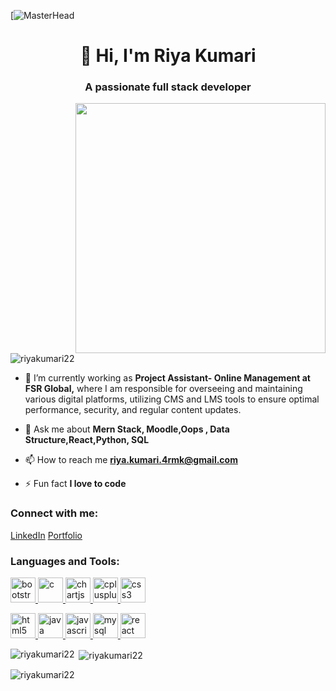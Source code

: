 [![MasterHead](https://www.wingstechsolutions.com/wp-content/uploads/2022/03/full-stack-development.gif)
<h1 align="center">👋 Hi, I'm Riya Kumari</h1>
<h3 align="center">A passionate full stack developer</h3>
<img align="right" width="400" src="https://media.tenor.com/PP9v7VIs6R4AAAAd/scaler-create-impact.gif"

<p align="left"> <img src="https://komarev.com/ghpvc/?username=riyakumari22&label=Profile%20views&color=0e75b6&style=flat" alt="riyakumari22" /> </p>

- 🔭 I’m currently working as **Project Assistant- Online Management at FSR Global,** where I am responsible for overseeing and maintaining various digital platforms, utilizing CMS and LMS tools to ensure optimal performance, security, and regular content updates. 

- 💬 Ask me about **Mern Stack, Moodle,Oops , Data Structure,React,Python, SQL**

- 📫 How to reach me **riya.kumari.4rmk@gmail.com**

- ⚡ Fun fact **I love to code**

<h3 align="left">Connect with me:</h3>
<p align="left">
<a href="https://www.linkedin.com/in/riya-kumari-190692218/" target="_blank">LinkedIn</a>
<a href="https://riya-kumari.vercel.app/" target="_blank">Portfolio </a>

</p>

<h3 align="left">Languages and Tools:</h3>
<p align="left"> <a href="https://getbootstrap.com" target="_blank" rel="noreferrer"> <img src="https://upload.wikimedia.org/wikipedia/commons/thumb/b/b2/Bootstrap_logo.svg/768px-Bootstrap_logo.svg.png" alt="bootstrap" width="40" height="40"/> </a> <a href="https://www.cprogramming.com/" target="_blank" rel="noreferrer"> <img src="https://upload.wikimedia.org/wikipedia/commons/thumb/1/18/C_Programming_Language.svg/1200px-C_Programming_Language.svg.png" alt="c" width="40" height="40"/> </a> <a href="https://www.chartjs.org" target="_blank" rel="noreferrer"> <img src="https://www.chartjs.org/media/logo-title.svg" alt="chartjs" width="40" height="40"/> </a> <a href="https://www.w3schools.com/cpp/" target="_blank" rel="noreferrer"> <img src="https://upload.wikimedia.org/wikipedia/commons/thumb/1/18/ISO_C%2B%2B_Logo.svg/800px-ISO_C%2B%2B_Logo.svg.png" alt="cplusplus" width="40" height="40"/> </a> <a href="https://www.w3schools.com/css/" target="_blank" rel="noreferrer"> <img src="https://upload.wikimedia.org/wikipedia/commons/thumb/6/62/CSS3_logo.svg/250px-CSS3_logo.svg.png" alt="css3" width="40" height="40"/> </a> 

  <a href="https://www.w3.org/html/" target="_blank" rel="noreferrer"> <img src="https://cdn-icons-png.flaticon.com/512/888/888859.png" alt="html5" width="40" height="40"/> </a> <a href="https://www.java.com" target="_blank" rel="noreferrer"> <img src="https://upload.wikimedia.org/wikipedia/en/thumb/3/30/Java_programming_language_logo.svg/1200px-Java_programming_language_logo.svg.png" alt="java" width="40" height="40"/> </a> <a href="https://developer.mozilla.org/en-US/docs/Web/JavaScript" target="_blank" rel="noreferrer"> <img src="https://upload.wikimedia.org/wikipedia/commons/6/6a/JavaScript-logo.png" alt="javascript" width="40" height="40"/> </a> <a href="https://www.mysql.com/" target="_blank" rel="noreferrer"> <img src="https://d1.awsstatic.com/asset-repository/products/amazon-rds/1024px-MySQL.ff87215b43fd7292af172e2a5d9b844217262571.png" alt="mysql" width="40" height="40"/> </a> <a href="https://reactjs.org/" target="_blank" rel="noreferrer"> <img src="https://repository-images.githubusercontent.com/410214337/070f2aba-d9d6-4699-b887-9a0f29015b1b" alt="react" width="40" height="40"/> </a> </p>

<p><img align="left" src="https://github-readme-stats.vercel.app/api/top-langs?username=riyakumari22&show_icons=true&locale=en&layout=compact" alt="riyakumari22" /></p>

<p>&nbsp;<img align="center" src="https://github-readme-stats.vercel.app/api?username=riyakumari22&show_icons=true&locale=en" alt="riyakumari22" /></p>

<p><img align="center" src="https://github-readme-streak-stats.herokuapp.com/?user=riyakumari22&" alt="riyakumari22" /></p>
